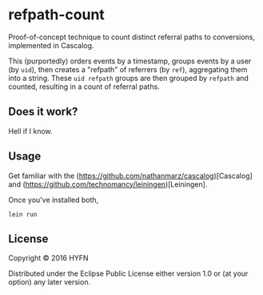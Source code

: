 # refpath-count

Proof-of-concept technique to count distinct referral paths to conversions, implemented in Cascalog.

This (purportedly) orders events by a timestamp, groups events by a user (by `uid`), then creates a "refpath" of referrers (by `ref`), aggregating them into a string. These `uid refpath` groups are then grouped by `refpath` and counted, resulting in a count of referral paths.

## Does it work?

Hell if I know.

## Usage

Get familiar with the (https://github.com/nathanmarz/cascalog)[Cascalog] and (https://github.com/technomancy/leiningen)[Leiningen].

Once you've installed both, 

```
lein run
```

## License

Copyright © 2016 HYFN

Distributed under the Eclipse Public License either version 1.0 or (at
your option) any later version.
